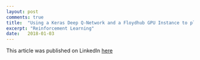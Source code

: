 ```yaml
---
layout: post
comments: true
title:  "Using a Keras Deep Q-Network and a Floydhub GPU Instance to play Space Invaders"
excerpt: "Reinforcement Learning"
date:   2018-01-03
---
```



This article was published on LinkedIn [here]("https://www.linkedin.com/pulse/get-started-free-google-cloud-platform-gpu-instance-jay-franck/")